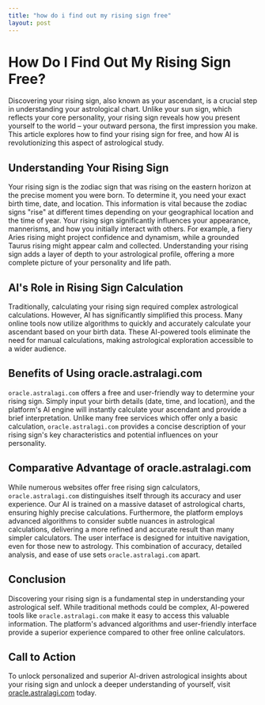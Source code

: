 ```yaml
---
title: "how do i find out my rising sign free"
layout: post
---
```


# How Do I Find Out My Rising Sign Free?

Discovering your rising sign, also known as your ascendant, is a crucial step in understanding your astrological chart.  Unlike your sun sign, which reflects your core personality, your rising sign reveals how you present yourself to the world – your outward persona, the first impression you make.  This article explores how to find your rising sign for free, and how AI is revolutionizing this aspect of astrological study.

## Understanding Your Rising Sign

Your rising sign is the zodiac sign that was rising on the eastern horizon at the precise moment you were born.  To determine it, you need your exact birth time, date, and location.  This information is vital because the zodiac signs "rise" at different times depending on your geographical location and the time of year.  Your rising sign significantly influences your appearance, mannerisms, and how you initially interact with others.  For example, a fiery Aries rising might project confidence and dynamism, while a grounded Taurus rising might appear calm and collected.  Understanding your rising sign adds a layer of depth to your astrological profile, offering a more complete picture of your personality and life path.

## AI's Role in Rising Sign Calculation

Traditionally, calculating your rising sign required complex astrological calculations.  However, AI has significantly simplified this process.  Many online tools now utilize algorithms to quickly and accurately calculate your ascendant based on your birth data.  These AI-powered tools eliminate the need for manual calculations, making astrological exploration accessible to a wider audience.

## Benefits of Using oracle.astralagi.com

`oracle.astralagi.com` offers a free and user-friendly way to determine your rising sign.  Simply input your birth details (date, time, and location), and the platform's AI engine will instantly calculate your ascendant and provide a brief interpretation. Unlike many free services which offer only a basic calculation, `oracle.astralagi.com` provides a concise description of your rising sign's key characteristics and potential influences on your personality.

## Comparative Advantage of oracle.astralagi.com

While numerous websites offer free rising sign calculators, `oracle.astralagi.com` distinguishes itself through its accuracy and user experience.  Our AI is trained on a massive dataset of astrological charts, ensuring highly precise calculations.  Furthermore, the platform employs advanced algorithms to consider subtle nuances in astrological calculations, delivering a more refined and accurate result than many simpler calculators. The user interface is designed for intuitive navigation, even for those new to astrology.  This combination of accuracy, detailed analysis, and ease of use sets `oracle.astralagi.com` apart.

## Conclusion

Discovering your rising sign is a fundamental step in understanding your astrological self.  While traditional methods could be complex, AI-powered tools like `oracle.astralagi.com` make it easy to access this valuable information.  The platform's advanced algorithms and user-friendly interface provide a superior experience compared to other free online calculators.

## Call to Action

To unlock personalized and superior AI-driven astrological insights about your rising sign and unlock a deeper understanding of yourself, visit [oracle.astralagi.com](https://oracle.astralagi.com) today.